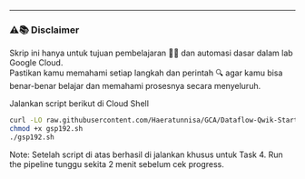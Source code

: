 ---
### ⚠️📚 Disclaimer

Skrip ini hanya untuk tujuan pembelajaran 🧑‍🎓 dan automasi dasar dalam lab Google Cloud.  
Pastikan kamu memahami setiap langkah dan perintah 🔍 agar kamu bisa benar-benar belajar dan memahami prosesnya secara menyeluruh.

Jalankan script berikut di Cloud Shell

```bash
curl -LO raw.githubusercontent.com/Haeratunnisa/GCA/Dataflow-Qwik-Start---Templates/main/gsp192.sh
chmod +x gsp192.sh
./gsp192.sh
```
Note:
Setelah script di atas berhasil di jalankan khusus untuk Task 4. Run the pipeline tunggu sekita 2 menit sebelum cek progress.
